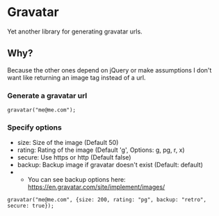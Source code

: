 # Gravatar
Yet another library for generating gravatar urls.

## Why?
Because the other ones depend on jQuery or make assumptions I don't want like returning an image tag instead of a url.

### Generate a gravatar url
```
gravatar("me@me.com");
```

### Specify options
 - size: Size of the image (Default 50)
 - rating: Rating of the image (Default 'g', Options: g, pg, r, x)
 - secure: Use https or http (Default false)
 - backup: Backup image if gravatar doesn't exist (Default: default)
 - - You can see backup options here: https://en.gravatar.com/site/implement/images/

```
gravatar("me@me.com", {size: 200, rating: "pg", backup: "retro", secure: true});
```